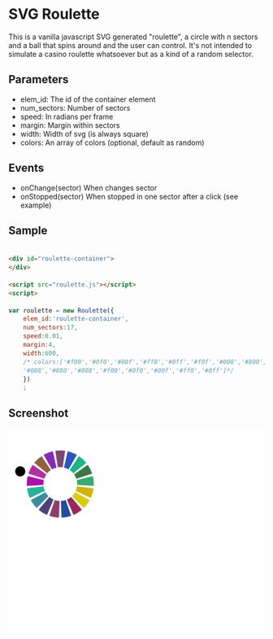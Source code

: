 # SVG Roulette

This is a vanilla javascript SVG generated "roulette", a circle with n sectors and a ball that spins around and the user can control.
It's not intended to simulate a casino roulette whatsoever but as a kind of a random selector.


## Parameters

- elem_id: The id of the container element
- num_sectors: Number of sectors
- speed: In radians per frame
- margin: Margin within sectors
- width: Width of svg (is always square)
- colors: An array of colors  (optional, default as random)

## Events 

- onChange(sector)  When changes sector 
- onStopped(sector) When stopped in one sector after a click
(see example)

## Sample



```html

<div id="roulette-container">
</div>

<script src="roulette.js"></script>
<script>

var roulette = new Roulette({
    elem_id:'roulette-container',
    num_sectors:17,
    speed:0.01,
    margin:4,
    width:600,
    /* colors:['#f00','#0f0','#00f','#ff0','#0ff','#f0f','#008','#800','#080',
    '#088','#880','#808','#f00','#0f0','#00f','#ff0','#0ff']*/
    })
    ;


```

## Screenshot 

![Roulette](screenshots/roulette.png?raw=true "Roulette")
